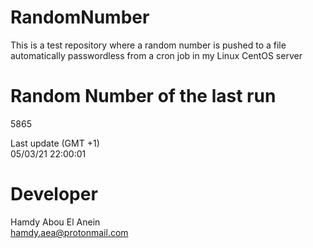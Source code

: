 # RandomNumber    
This is a test repository where a random number is pushed to a file automatically passwordless from a cron job in my Linux CentOS server    
# Random Number of the last run   
5865
      
Last update (GMT +1)    
05/03/21 22:00:01
# Developer    
Hamdy Abou El Anein   
hamdy.aea@protonmail.com
